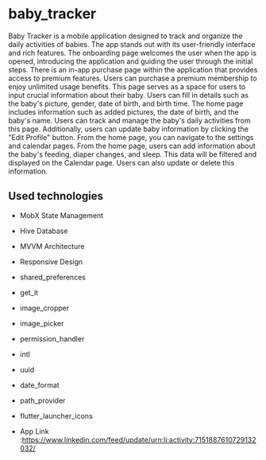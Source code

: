 # baby_tracker

Baby Tracker is a mobile application designed to track and organize the daily activities of babies. The app stands out with its user-friendly interface and rich features.
The onboarding page welcomes the user when the app is opened, introducing the application and guiding the user through the initial steps.
There is an in-app purchase page within the application that provides access to premium features. Users can purchase a premium membership to enjoy unlimited usage benefits.
This page serves as a space for users to input crucial information about their baby. Users can fill in details such as the baby's picture, gender, date of birth, and birth time.
The home page includes information such as added pictures, the date of birth, and the baby's name. Users can track and manage the baby's daily activities from this page. Additionally, users can update baby information by clicking the "Edit Profile" button. From the home page, you can navigate to the settings and calendar pages.
From the home page, users can add information about the baby's feeding, diaper changes, and sleep. This data will be filtered and displayed on the Calendar page. Users can also update or delete this information.


## Used technologies
- MobX State Management
- Hive Database
- MVVM Architecture
- Responsive Design
- shared_preferences
- get_it
- image_cropper
- image_picker
- permission_handler
- intl
- uuid
- date_format
- path_provider
- flutter_launcher_icons

- App Link :https://www.linkedin.com/feed/update/urn:li:activity:7151887610729132032/
